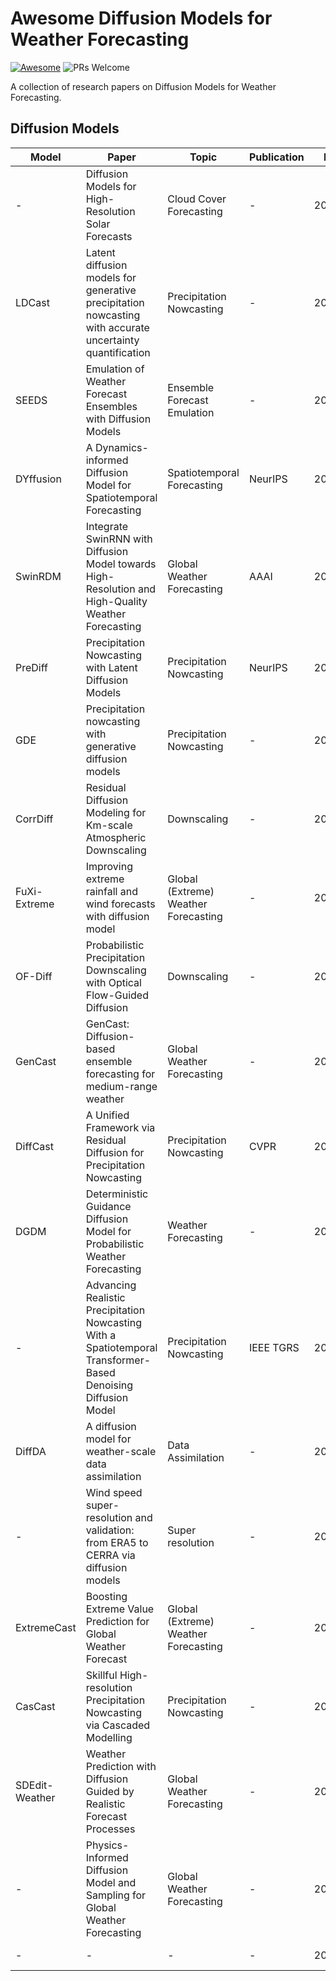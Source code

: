 # Awesome Diffusion Models for Weather Forecasting 
[![Awesome](https://cdn.rawgit.com/sindresorhus/awesome/d7305f38d29fed78fa85652e3a63e154dd8e8829/media/badge.svg)](https://github.com/hoonerg/Awesome-Diffusion-Models-for-Weather-Forecasting) ![PRs Welcome](https://img.shields.io/badge/PRs-Welcome-green) 

A collection of research papers on Diffusion Models for Weather Forecasting.

## Diffusion Models
| Model              | Paper                      | Topic                      | Publication    | Date     | Links                                         |
| ------------------ | -------------------------- | -------------------------- | -------------- | -------- | --------------------------------------------- |
| -            | Diffusion Models for High-Resolution Solar Forecasts | Cloud Cover Forecasting | - | 2023.02  | [[paper]](https://arxiv.org/pdf/2302.00170v1.pdf)   |
| LDCast            | Latent diffusion models for generative precipitation nowcasting with accurate uncertainty quantification | Precipitation Nowcasting | - | 2023.04  | [[paper]](https://arxiv.org/pdf/2304.12891.pdf) [[code]](https://github.com/MeteoSwiss/ldcast)  |
| SEEDS            | Emulation of Weather Forecast Ensembles with Diffusion Models | Ensemble Forecast Emulation | - | 2023.06  | [[paper]](https://arxiv.org/pdf/2306.14066.pdf)  |
| DYffusion | A Dynamics-informed Diffusion Model for Spatiotemporal Forecasting | Spatiotemporal Forecasting | NeurIPS | 2023.06  | [[paper]](https://arxiv.org/pdf/2306.01984.pdf) [[code]](https://github.com/Rose-STL-Lab/dyffusion)  |
| SwinRDM            |  Integrate SwinRNN with Diffusion Model towards High-Resolution and High-Quality Weather Forecasting | Global Weather Forecasting | AAAI | 2023.06  | [[paper]](https://arxiv.org/pdf/2306.03110.pdf)  |
| PreDiff            |  Precipitation Nowcasting with Latent Diffusion Models | Precipitation Nowcasting | NeurIPS | 2023.07  | [[paper]](https://arxiv.org/pdf/2307.10422.pdf) [[code]](https://github.com/gaozhihan/PreDiff)  |
| GDE            | Precipitation nowcasting with generative diffusion models | Precipitation Nowcasting | - | 2023.08  | [[paper]](https://arxiv.org/pdf/2308.06733.pdf) [[code]](https://github.com/fmerizzi/Precipitation-nowcasting-with-generative-diffusion-models)  |
| CorrDiff            | Residual Diffusion Modeling for Km-scale Atmospheric Downscaling | Downscaling | - | 2023.10  | [[paper]](https://arxiv.org/pdf/2309.15214.pdf) |
| FuXi-Extreme | Improving extreme rainfall and wind forecasts with diffusion model | Global (Extreme) Weather Forecasting | - | 2023.10  | [[paper]](https://arxiv.org/pdf/2310.19822.pdf) |
| OF-Diff            | Probabilistic Precipitation Downscaling with Optical Flow-Guided Diffusion | Downscaling | - | 2023.11  | [[paper]](https://arxiv.org/pdf/2312.06071.pdf) |
| GenCast            | GenCast: Diffusion-based ensemble forecasting for medium-range weather | Global Weather Forecasting | - | 2023.12  | [[paper]](https://arxiv.org/pdf/2312.15796)   |
| DiffCast            | A Unified Framework via Residual Diffusion for Precipitation Nowcasting | Precipitation Nowcasting | CVPR | 2023.12  | [[paper]](https://arxiv.org/pdf/2312.06734.pdf) [[code]](https://github.com/DeminYu98/DiffCast) |
| DGDM            | Deterministic Guidance Diffusion Model for Probabilistic Weather Forecasting | Weather Forecasting | - | 2023.12  | [[paper]](https://arxiv.org/pdf/2312.02819.pdf) [[code]](https://github.com/DongGeun-Yoon/DGDM?tab=readme-ov-file)  |
| - | Advancing Realistic Precipitation Nowcasting With a Spatiotemporal Transformer-Based Denoising Diffusion Model | Precipitation Nowcasting | IEEE TGRS | 2024.01  | [[paper]](https://ieeexplore.ieee.org/abstract/document/10403855)  |
| DiffDA            | A diffusion model for weather-scale data assimilation | Data Assimilation | - | 2024.01  | [[paper]](https://arxiv.org/pdf/2401.05932.pdf)  |
| -            | Wind speed super-resolution and validation: from ERA5 to CERRA via diffusion models | Super resolution | - | 2024.01  | [[paper]](https://arxiv.org/pdf/2401.15469.pdf) [[code]](https://github.com/fmerizzi/ERA5-to-CERRA-via-Diffusion-Models/) |
| ExtremeCast | Boosting Extreme Value Prediction for Global Weather Forecast | Global (Extreme) Weather Forecasting | - | 2024.02  | [[paper]](https://arxiv.org/pdf/2402.01295.pdf)  |
| CasCast            | Skillful High-resolution Precipitation Nowcasting via Cascaded Modelling | Precipitation Nowcasting | - | 2024.02  | [[paper]](https://arxiv.org/pdf/2402.04290.pdf)  |
| SDEdit-Weather            | Weather Prediction with Diffusion Guided by Realistic Forecast Processes | Global Weather Forecasting | - | 2024.02  | [[paper]](https://arxiv.org/pdf/2402.06666.pdf)  |
| - | Physics-Informed Diffusion Model and Sampling for Global Weather Forecasting | Global Weather Forecasting | - | 2024.03  | [[paper]](https://doi.org/10.5194/egusphere-egu24-13882)  |
| - | - | - | - | 2024.02  | [[paper]]() [[code]]()  |
